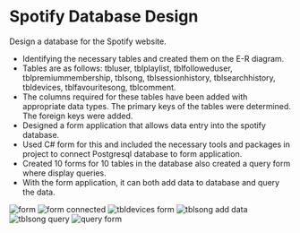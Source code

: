 # Spotify Database Design
Design a database for the Spotify website. 
- Identifying the necessary tables and created them on the E-R diagram. 
- Tables are as follows: tbluser, tblplaylist, tblfolloweduser, tblpremiummembership, tblsong, tblsessionhistory, tblsearchhistory, tbldevices, tblfavouritesong, tblcomment. 
- The columns required for these tables have been added with appropriate data types. 
The primary keys of the tables were determined.
The foreign keys were added.
- Designed a form application that allows data entry into the spotify database. 
- Used C# form for this and included the necessary tools and packages in project to connect Postgresql database to form application.
- Created 10 forms for 10 tables in the database also created a query form where display queries. 
- With the form application, it can both add data to database and query the data.

![form](https://github.com/doganenes/SpotifyDB/assets/86846812/aca70b0c-b85f-4df1-bee3-1cb89f054341)
![form connected](https://github.com/doganenes/SpotifyDB/assets/86846812/c932fe15-ea78-46f8-bb43-81831ce709fb)
![tbldevices form](https://github.com/doganenes/SpotifyDB/assets/86846812/b378e6ab-33eb-4cfd-8791-8026a10b83fd)
![tblsong add data](https://github.com/doganenes/SpotifyDB/assets/86846812/f9102eff-2500-4b99-9b8b-b5bfdf2d34ec)
![tblsong query](https://github.com/doganenes/SpotifyDB/assets/86846812/a368f404-d68d-47aa-89f3-db978a8e5a47)
![query form](https://github.com/doganenes/SpotifyDB/assets/86846812/f6dc8f51-43f0-4b14-bdfe-2de17d13b573)
